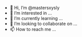 - 👋 Hi, I’m @mastersxysly
- 👀 I’m interested in ...
- 🌱 I’m currently learning ...
- 💞️ I’m looking to collaborate on ...
- 📫 How to reach me ...

<!---
mastersxysly/mastersxysly is a ✨ special ✨ repository because its `README.md` (this file) appears on your GitHub profile.
You can click the Preview link to take a look at your changes.
--->

